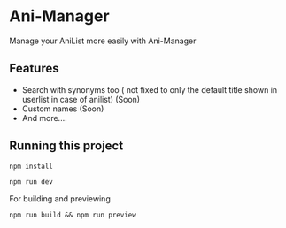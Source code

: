 # Ani-Manager
Manage your AniList more easily with Ani-Manager

## Features
- Search with synonyms too ( not fixed to only the default title shown in userlist in case of anilist) (Soon)
- Custom names (Soon)
- And more....

## Running this project

```sh 
npm install
```

```sh 
npm run dev
```

For building and previewing 

```
npm run build && npm run preview
```
